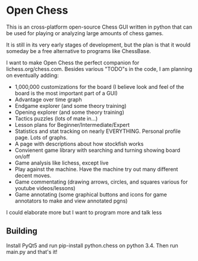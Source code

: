 # Open Chess
This is an cross-platform open-source Chess GUI written in python that can be used for playing or analyzing large amounts of chess games.

It is still in its very early stages of development, but the plan is that it would someday be a free alternative to programs like ChessBase.

I want to make Open Chess the perfect companion for lichess.org/chess.com.
Besides various "TODO"s in the code, I am planning on eventually adding:
- 1,000,000 customizations for the board (I believe look and feel of the board is the most important part of a GUI)
- Advantage over time graph
- Endgame explorer (and some theory training)
- Opening explorer (and some theory training)
- Tactics puzzles (lots of mate in...)
- Lesson plans for Beginner/Intermediate/Expert
- Statistics and stat tracking on nearly EVERYTHING. Personal profile page. Lots of graphs.
- A page with descriptions about how stockfish works
- Convienent game library with searching and turning showing board on/off
- Game analysis like lichess, except live
- Play against the machine. Have the machine try out many different decent moves.
- Game commentating (drawing arrows, circles, and squares various for youtube videos/lessons)
- Game annotating (some graphical buttons and icons for game annotators to make and view annotated pgns)

I could elaborate more but I want to program more and talk less 


## Building
Install PyQt5 and run pip-install python.chess on python 3.4. Then run main.py and that's it!